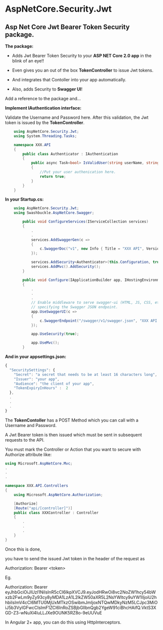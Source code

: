 # AspNetCore.Security.Jwt
## Asp Net Core Jwt Bearer Token Security package.

**The package:**


*	Adds Jwt Bearer Token Security to your **ASP NET Core 2.0 app** in the blink of an eye!!

*	Even gives you an out of the box **TokenController** to issue Jwt tokens. 

*	And integrates that Contoller into your app automatically.

*	Also, adds Security to **Swagger UI**!

Add a reference to the package and...

**Implement IAuthentication interface:**

Validate the Username and Password here.
After this validation, the Jwt token is issued by the **TokenController**.

```C#
	using AspNetCore.Security.Jwt;
	using System.Threading.Tasks;

	namespace XXX.API
	{
		public class Authenticator : IAuthentication
		{        
			public async Task<bool> IsValidUser(string userName, string password)
			{
				//Put your user authenication here.
				return true;
			}
		}
	}
```

**In your Startup.cs:**

```C#
	using AspNetCore.Security.Jwt;
	using Swashbuckle.AspNetCore.Swagger;
```

```C#
        public void ConfigureServices(IServiceCollection services)
        {
			.
			.
            services.AddSwaggerGen(c =>
            {
                c.SwaggerDoc("v1", new Info { Title = "XXX API", Version = "v1" });
            });

            services.AddSecurity<Authenticator>(this.Configuration, true);
            services.AddMvc().AddSecurity();
        }
```

```C#
        public void Configure(IApplicationBuilder app, IHostingEnvironment env)
        {
            .
			.
			.
            // Enable middleware to serve swagger-ui (HTML, JS, CSS, etc.), 
            // specifying the Swagger JSON endpoint.
            app.UseSwaggerUI(c =>
            {
                c.SwaggerEndpoint("/swagger/v1/swagger.json", "XXX API V1");
            });

            app.UseSecurity(true);

            app.UseMvc();
        }
```

**And in your appsettings.json:**

```javascript
{
  "SecuritySettings": {
    "Secret": "a secret that needs to be at least 16 characters long",
    "Issuer": "your app",
    "Audience": "the client of your app",
    "TokenExpiryInHours" :  2
  },
  .
  .
  .
}
```

The **TokenContoller** has a POST Method which you can call with a Username and Password.

A Jwt Bearer token is then issued which must be sent in subsequent requests to the API.

You must mark the Controller or Action that you want to secure with Authorize attribute like:

```C#
using Microsoft.AspNetCore.Mvc;
.
.
.

namespace XXX.API.Controllers
{
    using Microsoft.AspNetCore.Authorization;

    [Authorize]
    [Route("api/[controller]")]
    public class XXXController : Controller
    {
		.
		.
		.
    }
}
```
Once this is done,

you have to send the issued Jwt token in the header of the request as

Authorization: Bearer \<token\>

Eg.

Authorization: Bearer eyJhbGciOiJIUzI1NiIsInR5cCI6IkpXVCJ9.eyJodHRwOi8vc2NoZW1hcy54bWxzb2FwLm9yZy93cy8yMDA1LzA1L2lkZW50aXR5L2NsYWltcy9uYW1lIjoiU2hhbiIsImV4cCI6MTU0MjUxMTkzOSwibmJmIjoxNTQwMDkyNzM5LCJpc3MiOiJ5b3VyIGFwcCIsImF1ZCI6InRoZSBjbGllbnQgb2YgeW91ciBhcHAifQ.VktS3XGD-Z3-wNuXl4IuLLJXe9OUNK5RZ8o-9eUUVuE

In Angular 2+ app, you can do this using HttpInterceptors.

